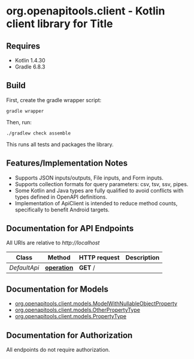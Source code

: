 # org.openapitools.client - Kotlin client library for Title

## Requires

* Kotlin 1.4.30
* Gradle 6.8.3

## Build

First, create the gradle wrapper script:

```
gradle wrapper
```

Then, run:

```
./gradlew check assemble
```

This runs all tests and packages the library.

## Features/Implementation Notes

* Supports JSON inputs/outputs, File inputs, and Form inputs.
* Supports collection formats for query parameters: csv, tsv, ssv, pipes.
* Some Kotlin and Java types are fully qualified to avoid conflicts with types defined in OpenAPI definitions.
* Implementation of ApiClient is intended to reduce method counts, specifically to benefit Android targets.

<a name="documentation-for-api-endpoints"></a>
## Documentation for API Endpoints

All URIs are relative to *http://localhost*

Class | Method | HTTP request | Description
------------ | ------------- | ------------- | -------------
*DefaultApi* | [**operation**](docs/DefaultApi.md#operation) | **GET** / | 


<a name="documentation-for-models"></a>
## Documentation for Models

 - [org.openapitools.client.models.ModelWithNullableObjectProperty](docs/ModelWithNullableObjectProperty.md)
 - [org.openapitools.client.models.OtherPropertyType](docs/OtherPropertyType.md)
 - [org.openapitools.client.models.PropertyType](docs/PropertyType.md)


<a name="documentation-for-authorization"></a>
## Documentation for Authorization

All endpoints do not require authorization.
